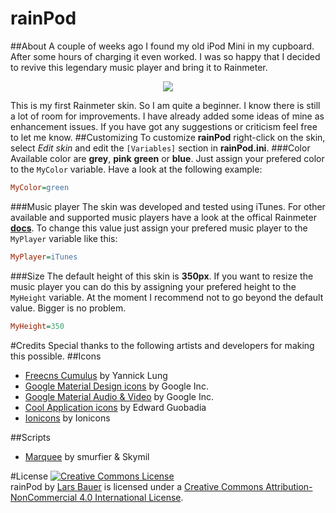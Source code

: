 # rainPod
##About
A couple of weeks ago I found my old iPod Mini in my cupboard. After some hours of charging it even worked. I was so happy that I decided to revive this legendary music player and bring it to Rainmeter.

<p align="center">
  <img src="http://bauerdrive.de/images/rainpod_banner.png"/>
</p>

This is my first Rainmeter skin. So I am quite a beginner. I know there is still a lot of room for improvements. I have already added some ideas of mine as enhancement issues. If you have got any suggestions or criticism feel free to let me know.
##Customizing
To customize **rainPod** right-click on the skin, select _Edit skin_ and edit the `[Variables]` section in **rainPod.ini**.
###Color
Available color are **grey**, **pink** **green** or **blue**. Just assign your prefered color to the `MyColor` variable. Have a look at the following example:
```ini
MyColor=green
```
###Music player
The skin was developed and tested using iTunes. For other available and supported music players have a look at the offical Rainmeter **[docs](http://docs.rainmeter.net/manual/plugins/nowplaying#playerlist)**. To change this value just assign your prefered music player to the `MyPlayer` variable like this:
```ini
MyPlayer=iTunes
```
###Size
The default height of this skin is **350px**. If you want to resize the music player you can do this by assigning your prefered height to the `MyHeight` variable. At the moment I recommend not to go beyond the default value. Bigger is no problem.
```ini
MyHeight=350
```
#Credits
Special thanks to the following artists and developers for making this possible.
##Icons
* [Freecns Cumulus](https://www.iconfinder.com/iconsets/freecns-cumulus) by Yannick Lung
* [Google Material Design icons](https://www.iconfinder.com/iconsets/google-material-design-icons) by Google Inc.
* [Google Material Audio & Video](https://www.iconfinder.com/iconsets/material-audio-video) by Google Inc.
* [Cool Application icons](https://www.iconfinder.com/iconsets/cool-application-icons) by Edward Guobadia
* [Ionicons](https://www.iconfinder.com/iconsets/ionicons) by Ionicons

##Scripts
* [Marquee](http://rainmeter.net/forum/viewtopic.php?p=92179#p92179) by smurfier & Skymil

#License
<a rel="license" href="http://creativecommons.org/licenses/by-nc/4.0/"><img alt="Creative Commons License" style="border-width:0" src="https://i.creativecommons.org/l/by-nc/4.0/88x31.png" /></a><br /><span xmlns:dct="http://purl.org/dc/terms/" property="dct:title">rainPod</span> by <a xmlns:cc="http://creativecommons.org/ns#" href="https://github.com/LarsBauer/rainPod" property="cc:attributionName" rel="cc:attributionURL">Lars Bauer</a> is licensed under a <a rel="license" href="http://creativecommons.org/licenses/by-nc/4.0/">Creative Commons Attribution-NonCommercial 4.0 International License</a>.

